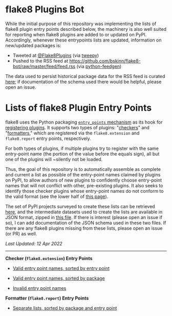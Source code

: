flake8 Plugins Bot
==================

While the initial purpose of this repository was implementing the lists of flake8 plugin entry points
described below, the machinery is also well suited for reporting when flake8 plugins are
added to or updated on PyPI. Accordingly, whenever these entrypoints lists are updated,
information on new/updated packages is:

 - Tweeted at [@Flake8Plugins](https://twitter.com/Flake8Plugins)
   (via [tweepy](https://github.com/tweepy/tweepy))
 - Pushed to the RSS feed at https://github.com/bskinn/flake8-bot/raw/master/feed/feed.rss
   (via [python-feedgen](https://github.com/lkiesow/python-feedgen))

The data used to persist historical package data for the RSS feed is curated
[here](data/rss.json.zip); if documentation of the schema used there would be helpful,
please open an issue.


Lists of flake8 Plugin Entry Points
===================================

flake8 uses the Python packaging [`entry_points` mechanism](https://setuptools.readthedocs.io/en/latest/setuptools.html#dynamic-discovery-of-services-and-plugins)
as its hook for [registering plugins](https://flake8.pycqa.org/en/latest/plugin-development/registering-plugins.html).
It supports two types of plugins:
"[checkers](https://flake8.pycqa.org/en/latest/plugin-development/plugin-parameters.html)"
 and "[formatters](https://flake8.pycqa.org/en/latest/plugin-development/formatters.html),"
which are registered via the `flake8.extension` and `flake8.report` entry points, respectively.

For both types of plugins, if multiple plugins try to register with the same
entry-point name (the portion of the value before the equals sign),
all but one of the plugins will ~silently not be loaded.

Thus, the goal of this repository is to automatically assemble as complete
and current a list as possible of the entry-point names claimed by plugins on PyPI,
to allow authors of new plugins to confidently choose entry-point names
that will not conflict with other, pre-existing plugins. It also seeks
to identify those checker plugins whose entry-point names do not
conform to the valid format (see the lower half of
[this page](https://flake8.pycqa.org/en/latest/plugin-development/registering-plugins.html)).

The set of PyPI projects surveyed to create these lists can be retrieved
[here](data/f8.list), and the intermediate datasets used to create
the lists are available in JSON format, zipped in
[this file](data/eps.json.zip).
If there is interest (please open an issue if so),
I can add documentation of the JSON schema used in these two files.
If there are any flake8 plugins missing from these lists,
please open an issue (or PR) as well.


*Last Updated: 12 Apr 2022*

----

**Checker (`flake8.extension`) Entry Points**

- [Valid entry point names, sorted by entry point](mdbuild/ec_sort.md)

- [Valid entry point names, sorted by package](mdbuild/pkg_sort.md)

- [Invalid entry point names](mdbuild/bad_errorcodes.md)



**Formatter (`flake8.report`) Entry Points**

- [Separate lists, sorted by package and entry point](mdbuild/report.md)
